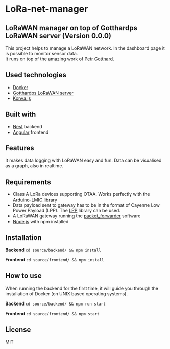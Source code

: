 # LoRa-net-manager

## LoRaWAN manager on top of Gotthardps LoRaWAN server (Version 0.0.0)

This project helps to manage a LoRaWAN network. In the dashboard page it is possible to monitor sensor data.\
It runs on top of the amazing work of [Petr Gotthard](https://github.com/gotthardp/lorawan-server).

## Used technologies

- [Docker](https://www.docker.com)
- [Gotthardps LoRaWAN server](https://github.com/gotthardp/lorawan-server)
- [Konva.js](https://konvajs.github.io)

## Built with

- [Nest](https://nestjs.com) backend
- [Angular](https://angular.io) frontend

## Features

It makes data logging with LoRaWAN easy and fun.
Data can be visualised as a graph, also in realtime.

## Requirements

- Class A LoRa devices supporting OTAA. Works perfectly with the [Arduino-LMIC library](https://github.com/matthijskooijman/arduino-lmic)
- Data payload sent to gateway has to be in the format of Cayenne Low Power Payload (LPP). The [LPP](https://www.thethingsnetwork.org/docs/devices/arduino/api/cayennelpp.html) library can be used.
- A LoRaWAN gateway running the [packet_forwarder](https://github.com/Lora-net/packet_forwarder) software
- [Node.js](https://nodejs.org) with npm installed

## Installation

**Backend** `cd source/backend/ && npm install`

**Frontend** `cd source/frontend/ && npm install`

## How to use

When running the backend for the first time, it will guide you through the installation of Docker (on UNIX based operating systems).

**Backend** `cd source/backend/ && npm run start`

**Frontend** `cd source/frontend/ && npm start`

## License

MIT